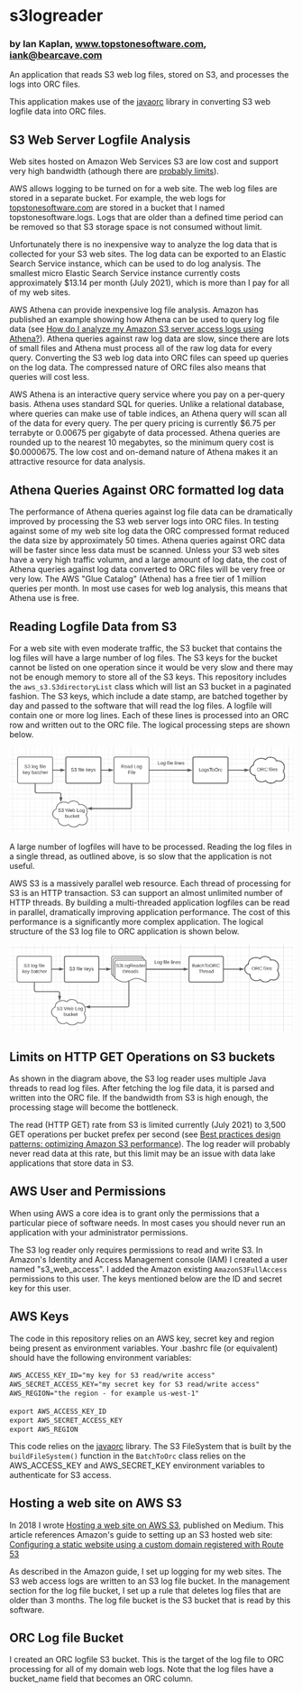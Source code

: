 # s3logreader
### by Ian Kaplan, www.topstonesoftware.com, iank@bearcave.com 

An application that reads S3 web log files, stored on S3, and processes the logs into ORC files.

This application makes use of the [javaorc](https://github.com/IanLKaplan/javaorc) library in converting S3 web logfile data into ORC files.

## S3 Web Server Logfile Analysis

Web sites hosted on Amazon Web Services S3 are low cost and support very high bandwidth (athough there are [probably limits](https://www.theguardian.com/lifeandstyle/2014/dec/17/kim-kardashian-butt-break-the-internet-paper-magazine)). 

AWS allows logging to be turned on for a web site. The web log files are stored in a separate bucket. For example, the web logs for 
[topstonesoftware.com](www.topstonesoftware.com) are stored in a bucket that I named topstonesoftware.logs. Logs that are older than
a defined time period can be removed so that S3 storage space is not consumed without limit.

Unfortunately there is no inexpensive way to analyze the log data that is collected for your S3 web sites.  The log data can be exported to
an Elastic Search Service instance, which can be used to do log analysis. The smallest micro Elastic Search Service instance currently costs approximately $13.14
per month (July 2021), which is more than I pay for all of my web sites. 

AWS Athena can provide inexpensive log file analysis. Amazon has published an example showing how Athena can be used to query log file data (see [How do I analyze my Amazon S3 server access logs using Athena?](https://aws.amazon.com/premiumsupport/knowledge-center/analyze-logs-athena/)). Athena queries against raw log data are slow, since there are lots of small files and Athena must process all of the raw log data for every query.  Converting the S3 web log data into ORC files can speed up queries on the log data. The compressed nature of ORC files also means that queries will cost less.

AWS Athena is an interactive query service where you pay on a per-query basis. Athena uses standard SQL for queries. Unlike a relational database, where queries
can make use of table indices, an Athena query will scan all of the data for every query. The per query pricing is currently $6.75 per terrabyte or 0.00675 per gigabyte of data processed.  Athena queries are rounded up to the nearest 10 megabytes, so the minimum query cost is $0.0000675.  The low cost and on-demand nature of Athena makes it an attractive resource for data analysis.

## Athena Queries Against ORC formatted log data

The performance of Athena queries against log file data can be dramatically improved by processing the S3 web server logs into ORC files. In testing against some of my web site log data the ORC compressed format reduced the data size by approximately 50 times. Athena queries against ORC data will be faster since less data must be scanned. Unless your S3 web sites have a very high traffic volumn, and a large amount of log data, the cost of Athena queries against log data converted to ORC files will be very free or very low. The AWS "Glue Catalog" (Athena) has a free tier of 1 million queries per month. In most use cases for web log analysis, this means that Athena use is free.

## Reading Logfile Data from S3

For a web site with even moderate traffic, the S3 bucket that contains the log files will have a large number of log files. The S3 keys for the bucket cannot be listed on one operation since it would be very slow and there may not be enough memory to store all of the S3 keys. This repository includes the ```aws_s3.S3directoryList``` class which will list an S3 bucket in a paginated fashion.  The S3 keys, which include a date stamp, are batched together by day and passed to the software that will read the log files. A logfile will contain one or more log lines. Each of these lines is processed into an ORC row and written out to the ORC file.  The logical processing steps are shown below.

![alt Diagram for threaded S3 log files to ORC](https://github.com/IanLKaplan/s3logreader/blob/master/img/s3_logs_to_orc_one_thread_diagram.png?raw=true)

A large number of logfiles will have to be processed. Reading the log files in a single thread, as outlined above, is so slow that the application is not useful.

AWS S3 is a massively parallel web resource. Each thread of processing for S3 is an HTTP transaction. S3 can support an almost unlimited number of HTTP threads. 
By building a multi-threaded application logfiles can be read in parallel, dramatically improving application performance. The cost of this performance is a significantly more complex application. The logical structure of the S3 log file to ORC application is shown below.

![alt Diagram for threaded S3 log files to ORC](https://github.com/IanLKaplan/s3logreader/blob/master/img/s3_logs_to_orc_diagram.png?raw=true)

## Limits on HTTP GET Operations on S3 buckets

As shown in the diagram above, the S3 log reader uses multiple Java threads to read log files.  After fetching the log file data, it is parsed and written into the ORC file.  If the bandwidth from S3 is high enough, the processing stage will become the bottleneck.

The read (HTTP GET) rate from S3 is limited currently (July 2021) to 3,500 GET operations per bucket prefex per second (see [Best practices design patterns: optimizing Amazon S3 performance](https://docs.aws.amazon.com/AmazonS3/latest/userguide/optimizing-performance.html)). The log reader will probably never read data at this rate, but this limit may be an issue with data lake applications that store data in S3.

## AWS User and Permissions

When using AWS a core idea is to grant only the permissions that a particular piece of software needs. In most cases you should never run an application with your administrator permissions.

The S3 log reader only requires permissions to read and write S3.  In Amazon's Identity and Access Management console (IAM) I created a user named "s3_web_access".  I added the Amazon existing ```AmazonS3FullAccess``` permissions to this user.  The keys mentioned below are the ID and secret key for this user. 

## AWS Keys

The code in this repository relies on an AWS key, secret key and region being present as environment variables.  Your .bashrc file (or equivalent) should have the following environment variables:

```
AWS_ACCESS_KEY_ID="my key for S3 read/write access"
AWS_SECRET_ACCESS_KEY="my secret key for S3 read/write access"
AWS_REGION="the region - for example us-west-1"

export AWS_ACCESS_KEY_ID
export AWS_SECRET_ACCESS_KEY
export AWS_REGION
```

This code relies on the [javaorc](https://github.com/IanLKaplan/javaorc) library.  The S3 FileSystem that is built by the ```buildFileSystem()``` function in the ```BatchToOrc``` class relies on the AWS_ACCESS_KEY and AWS_SECRET_KEY environment variables to authenticate for S3 access. 

## Hosting a web site on AWS S3

In 2018 I wrote [Hosting a web site on AWS S3](https://medium.com/hackernoon/hosting-a-website-on-aws-s3-9aed18cec1ed), published on Medium.
This article references Amazon's guide to setting up an S3 hosted web site: [Configuring a static website using a custom domain registered with Route 53](https://docs.aws.amazon.com/AmazonS3/latest/userguide/website-hosting-custom-domain-walkthrough.html)  

As described in the Amazon guide, I set up logging for my web sites.  The S3 web access logs are written to an S3 log file bucket.  In the management section for the log file bucket, I set up a rule that deletes log files that are older than 3 months. The log file bucket is the S3 bucket that is read by this software.

## ORC Log file Bucket

I created an ORC logfile S3 bucket.  This is the target of the log file to ORC processing for all of my domain web logs.  Note that the log files have a bucket_name field that becomes an ORC column.


